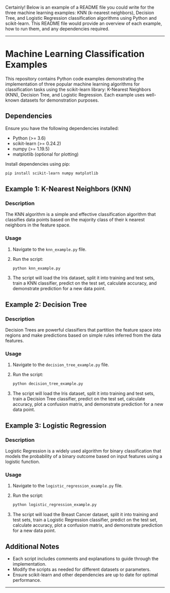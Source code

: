 Certainly! Below is an example of a README file you could write for the three machine learning examples: KNN (k-nearest neighbors), Decision Tree, and Logistic Regression classification algorithms using Python and scikit-learn. This README file would provide an overview of each example, how to run them, and any dependencies required.

---

# Machine Learning Classification Examples

This repository contains Python code examples demonstrating the implementation of three popular machine learning algorithms for classification tasks using the scikit-learn library: K-Nearest Neighbors (KNN), Decision Tree, and Logistic Regression. Each example uses well-known datasets for demonstration purposes.

## Dependencies

Ensure you have the following dependencies installed:

- Python (>= 3.6)
- scikit-learn (>= 0.24.2)
- numpy (>= 1.19.5)
- matplotlib (optional for plotting)

Install dependencies using pip:

```bash
pip install scikit-learn numpy matplotlib
```

## Example 1: K-Nearest Neighbors (KNN)

### Description

The KNN algorithm is a simple and effective classification algorithm that classifies data points based on the majority class of their k nearest neighbors in the feature space.

### Usage

1. Navigate to the `knn_example.py` file.
2. Run the script:

   ```bash
   python knn_example.py
   ```

3. The script will load the Iris dataset, split it into training and test sets, train a KNN classifier, predict on the test set, calculate accuracy, and demonstrate prediction for a new data point.

## Example 2: Decision Tree

### Description

Decision Trees are powerful classifiers that partition the feature space into regions and make predictions based on simple rules inferred from the data features.

### Usage

1. Navigate to the `decision_tree_example.py` file.
2. Run the script:

   ```bash
   python decision_tree_example.py
   ```

3. The script will load the Iris dataset, split it into training and test sets, train a Decision Tree classifier, predict on the test set, calculate accuracy, plot a confusion matrix, and demonstrate prediction for a new data point.

## Example 3: Logistic Regression

### Description

Logistic Regression is a widely used algorithm for binary classification that models the probability of a binary outcome based on input features using a logistic function.

### Usage

1. Navigate to the `logistic_regression_example.py` file.
2. Run the script:

   ```bash
   python logistic_regression_example.py
   ```

3. The script will load the Breast Cancer dataset, split it into training and test sets, train a Logistic Regression classifier, predict on the test set, calculate accuracy, plot a confusion matrix, and demonstrate prediction for a new data point.

## Additional Notes

- Each script includes comments and explanations to guide through the implementation.
- Modify the scripts as needed for different datasets or parameters.
- Ensure scikit-learn and other dependencies are up to date for optimal performance.

---
